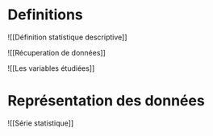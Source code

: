 # Definitions

![[Définition statistique descriptive]]

![[Récuperation de données]]

![[Les variables étudiées]]

# Représentation des données

![[Série statistique]]
